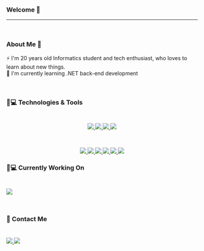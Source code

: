 
### Welcome 👋 


---
<br>

### About Me 💬
 ⚡ I'm 20 years old Informatics student and tech enthusiast, who loves to learn about new things.
 <br>
 🏫 I'm currently learning .NET back-end development
<br>
<br>
<br>
### 🚀💻 Technologies & Tools
# 
<p align="center">
  <a href="https://skillicons.dev">
    <img src="https://skillicons.dev/icons?i=git" />
    <img src="https://skillicons.dev/icons?i=github" />
    <img src="https://skillicons.dev/icons?i=visualstudio" />
    <img src="https://skillicons.dev/icons?i=mysql" />
  </a>
</p>
<br>
<p align="center">
  <a href="https://skillicons.dev">
		<img src="https://skillicons.dev/icons?i=net" />
    <img src="https://skillicons.dev/icons?i=cpp" />
    <img src="https://skillicons.dev/icons?i=cs" />
    <img src="https://skillicons.dev/icons?i=html" />
    <img src="https://skillicons.dev/icons?i=css" />
		<img src="https://skillicons.dev/icons?i=js" />
  </a>
</p>


### 🚀💻 Currently Working On

#
<a href="https://github.com/Suplice/Calendar-App" target="_blank"><img align="center" src="https://github-readme-stats.vercel.app/api/pin/?username=Suplice&repo=Calendar-App&theme=gruvbox"></a>

<br>

### 💬 Contact Me
#
<a href="https://www.linkedin.com/in/mateusz-duma-74b0662a2">
		<img src="https://skillicons.dev/icons?i=linkedin" />
</a>
<a href="mailto:mateuszsuplice@gmail.com">
		<img src="https://skillicons.dev/icons?i=gmail" />
</a>
<!--
**Suplice/Suplice** is a ✨ _special_ ✨ repository because its `README.md` (this file) appears on your GitHub profile.

Here are some ideas to get you started:

- 🔭 I’m currently working on ...
- 🌱 I’m currently learning ...
- 👯 I’m looking to collaborate on ...
- 🤔 I’m looking for help with ...
- 💬 Ask me about ...
- 📫 How to reach me: ...
- 😄 Pronouns: ...
- ⚡ Fun fact: ...
-->
